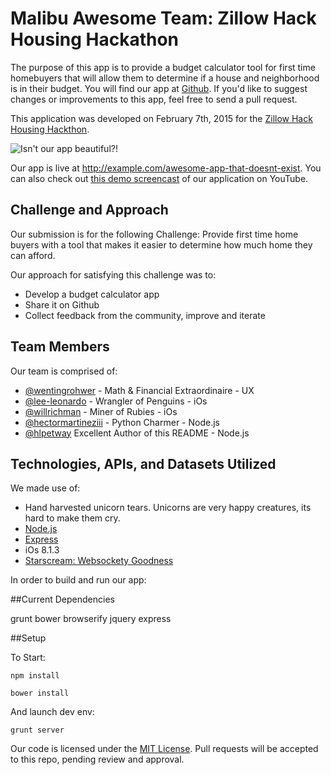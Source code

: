 
# Malibu Awesome Team: Zillow Hack Housing Hackathon

The purpose of this app is to provide a budget calculator tool for first time homebuyers that will allow them to determine if a house and neighborhood is in their budget. You will find our app at [Github](https://github.com/Malibu-Awesome). If you'd like to suggest changes or improvements to this app, feel free to send a pull request.

This application was developed on February 7th, 2015 for the [Zillow Hack Housing Hackthon](http://investors.zillow.com/releasedetail.cfm?ReleaseID=892685).

![Isn't our app beautiful?!](http://slaw.me/blog/wp-content/uploads/2011/12/kitten.jpg)

Our app is live at http://example.com/awesome-app-that-doesnt-exist. You can also check out [this demo screencast](https://www.youtube.com/watch?v=dQw4w9WgXcQ) of our application on YouTube.

## Challenge and Approach

Our submission is for the following Challenge: 
Provide first time home buyers with a tool that makes it easier to determine how much home they can afford.

Our approach for satisfying this challenge was to:

- Develop a budget calculator app
- Share it on Github
- Collect feedback from the community, improve and iterate

## Team Members

Our team is comprised of:

- [@wentingrohwer](https://github.com/wentingrohwer) - Math & Financial Extraordinaire - UX
- [@lee-leonardo](https://github.com/lee-leonardo) - Wrangler of Penguins - iOs
- [@willrichman](https://github.com/willrichman) - Miner of Rubies - iOs
- [@hectormartineziii](https://github.com/hectormartineziii) - Python Charmer - Node.js
- [@hlpetway](https://github.com/hlpetway) Excellent Author of this README - Node.js

## Technologies, APIs, and Datasets Utilized

We made use of:

- Hand harvested unicorn tears. Unicorns are very happy creatures, its hard to make them cry.
- [Node.js](http://nodejs.org/)
- [Express](http://expressjs.com/)
- iOs 8.1.3
- [Starscream: Websockety Goodness](https://github.com/daltoniam/starscream)

In order to build and run our app:

##Current Dependencies

grunt
bower
browserify
jquery
express

##Setup

To Start:

```npm install```


```bower install```

And launch dev env:

```grunt server```

Our code is licensed under the [MIT License](LICENSE.md). Pull requests will be accepted to this repo, pending review and approval.
